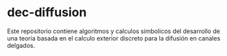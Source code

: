 # dec-diffusion
Este repositorio contiene algoritmos y calculos simbolicos del desarrollo de una teoria basada en el calculo exterior discreto para la difusión en canales delgados.

